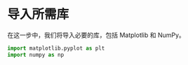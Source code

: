 # 导入所需库

在这一步中，我们将导入必要的库，包括 Matplotlib 和 NumPy。

```python
import matplotlib.pyplot as plt
import numpy as np
```
